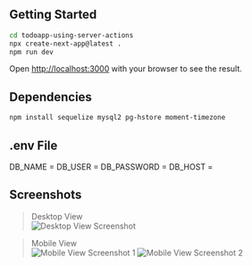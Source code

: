 ## Getting Started
```bash
cd todoapp-using-server-actions
npx create-next-app@latest .
npm run dev
```

Open [http://localhost:3000](http://localhost:3000) with your browser to see the result.

## Dependencies
```bash
npm install sequelize mysql2 pg-hstore moment-timezone
```

## .env File
DB_NAME = 
DB_USER = 
DB_PASSWORD = 
DB_HOST = 

## Screenshots
> Desktop View  
![Desktop View Screenshot](https://i.postimg.cc/kGn3fpQK/todoapp-desktop.png)

> Mobile View   
![Mobile View Screenshot 1](https://i.postimg.cc/yd1v54G1/todoapp-mobile-1.png)
![Mobile View Screenshot 2](https://i.postimg.cc/SsY7HSrp/todoapp-mobile-2.png)

